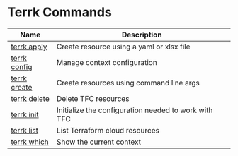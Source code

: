# Terrk Commands 
| Name                        |  Description                                          |
| -------------------------   |  ---------------------------------------------------- |
| [terrk apply](apply.md)     |  Create resource using a yaml or xlsx file            |
| [terrk config](config.md)   |  Manage context configuration                         |
| [terrk create](create.md)   |  Create resources using command line args             |
| [terrk delete](delete.md)   |  Delete TFC resources                                 |
| [terrk init](init.md)       |  Initialize the configuration needed to work with TFC |
| [terrk list](list.md)       |  List Terraform cloud resources                       |
| [terrk which](init.md)      |  Show the current context                             |